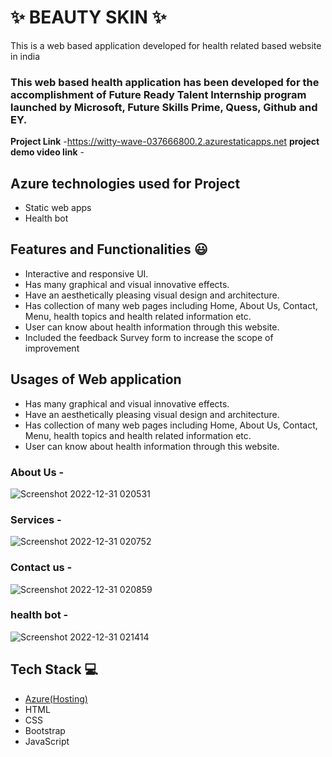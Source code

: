 
# ✨ BEAUTY SKIN ✨

This is a web based application developed for health related based website in india

### This web based health application has been developed for the accomplishment of Future Ready Talent Internship program launched by Microsoft, Future Skills Prime, Quess, Github and EY.


**Project Link** -https://witty-wave-037666800.2.azurestaticapps.net
**project demo video link** - 

## Azure technologies used for Project

- Static web apps
- Health bot

## Features and Functionalities 😃

- Interactive and responsive UI.
- Has many graphical and visual innovative effects.
- Have an aesthetically pleasing visual design and architecture.
- Has collection of many web pages including Home, About Us, Contact, Menu, health topics and health related information etc.
- User can know about health information through this website.
- Included the feedback Survey form to increase the scope of improvement 

## Usages of Web application

- Has many graphical and visual innovative effects.
- Have an aesthetically pleasing visual design and architecture.
- Has collection of many web pages including Home, About Us, Contact, Menu, health topics and health related information etc.
- User can know about health information through this website.

### About Us -

![Screenshot 2022-12-31 020531](https://user-images.githubusercontent.com/119487479/210110019-c2dfe4de-9b46-45a5-88fd-5f9c68921e6b.png)

### Services -

![Screenshot 2022-12-31 020752](https://user-images.githubusercontent.com/119487479/210110184-600da1b2-0540-42b5-b576-ae178ddca10a.png)


### Contact us -

![Screenshot 2022-12-31 020859](https://user-images.githubusercontent.com/119487479/210110187-b7b43701-8a12-47aa-98be-d34d5c486a2b.png)


### health bot -

![Screenshot 2022-12-31 021414](https://user-images.githubusercontent.com/119487479/210110459-d6a1f424-81cf-450e-a4c8-6128118f8179.png)



## Tech Stack 💻

- [Azure(Hosting)](https://azure.microsoft.com/en-in/features/azure-portal/)
- HTML
- CSS
- Bootstrap
- JavaScript

